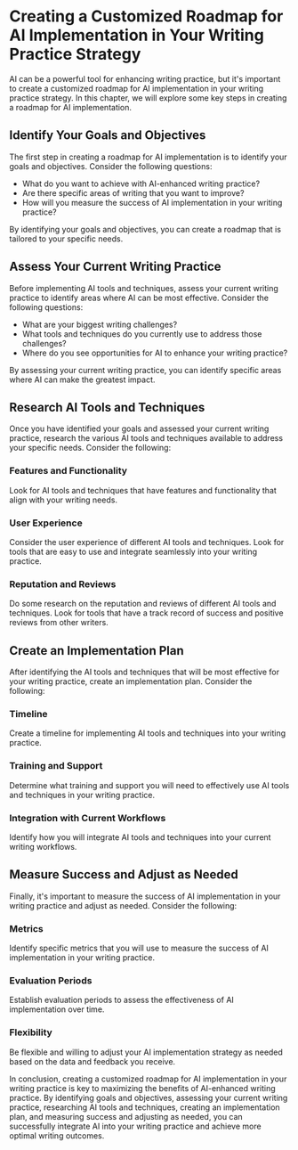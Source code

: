 Creating a Customized Roadmap for AI Implementation in Your Writing Practice Strategy
===================================================================================================================================================

AI can be a powerful tool for enhancing writing practice, but it's important to create a customized roadmap for AI implementation in your writing practice strategy. In this chapter, we will explore some key steps in creating a roadmap for AI implementation.

Identify Your Goals and Objectives
----------------------------------

The first step in creating a roadmap for AI implementation is to identify your goals and objectives. Consider the following questions:

* What do you want to achieve with AI-enhanced writing practice?
* Are there specific areas of writing that you want to improve?
* How will you measure the success of AI implementation in your writing practice?

By identifying your goals and objectives, you can create a roadmap that is tailored to your specific needs.

Assess Your Current Writing Practice
------------------------------------

Before implementing AI tools and techniques, assess your current writing practice to identify areas where AI can be most effective. Consider the following questions:

* What are your biggest writing challenges?
* What tools and techniques do you currently use to address those challenges?
* Where do you see opportunities for AI to enhance your writing practice?

By assessing your current writing practice, you can identify specific areas where AI can make the greatest impact.

Research AI Tools and Techniques
--------------------------------

Once you have identified your goals and assessed your current writing practice, research the various AI tools and techniques available to address your specific needs. Consider the following:

### Features and Functionality

Look for AI tools and techniques that have features and functionality that align with your writing needs.

### User Experience

Consider the user experience of different AI tools and techniques. Look for tools that are easy to use and integrate seamlessly into your writing practice.

### Reputation and Reviews

Do some research on the reputation and reviews of different AI tools and techniques. Look for tools that have a track record of success and positive reviews from other writers.

Create an Implementation Plan
-----------------------------

After identifying the AI tools and techniques that will be most effective for your writing practice, create an implementation plan. Consider the following:

### Timeline

Create a timeline for implementing AI tools and techniques into your writing practice.

### Training and Support

Determine what training and support you will need to effectively use AI tools and techniques in your writing practice.

### Integration with Current Workflows

Identify how you will integrate AI tools and techniques into your current writing workflows.

Measure Success and Adjust as Needed
------------------------------------

Finally, it's important to measure the success of AI implementation in your writing practice and adjust as needed. Consider the following:

### Metrics

Identify specific metrics that you will use to measure the success of AI implementation in your writing practice.

### Evaluation Periods

Establish evaluation periods to assess the effectiveness of AI implementation over time.

### Flexibility

Be flexible and willing to adjust your AI implementation strategy as needed based on the data and feedback you receive.

In conclusion, creating a customized roadmap for AI implementation in your writing practice is key to maximizing the benefits of AI-enhanced writing practice. By identifying goals and objectives, assessing your current writing practice, researching AI tools and techniques, creating an implementation plan, and measuring success and adjusting as needed, you can successfully integrate AI into your writing practice and achieve more optimal writing outcomes.
